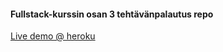 #### Fullstack-kurssin osan 3 tehtävänpalautus repo

[Live demo @ heroku](https://hupelinluettelo.herokuapp.com/)